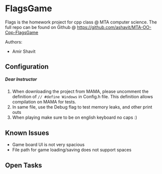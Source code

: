 # FlagsGame

Flags is the homework project for cpp class @ MTA computer science.
The full repo can be found on Github @ https://github.com/ashavit/MTA-OO-Cpp-FlagsGame

Authors:
* Amir Shavit

## Configuration
##### Dear Instructor
1. When downloading the project from MAMA, please uncomment the definition of `// #define Windows` in Config.h file.
This definition allows compilation on MAMA for tests.
2. In same file, use the Debug flag to test memory leaks, and other print outs
3. When playing make sure to be on english keyboard no caps :)


## Known Issues
* Game board UI is not very spacious
* File path for game loading/saving does not support spaces

## Open Tasks
